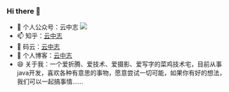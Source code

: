 ### Hi there 👋

<!--
**Syske/syske** is a ✨ _special_ ✨ repository because its `README.md` (this file) appears on your GitHub profile.

Here are some ideas to get you started:


- 👯 I’m looking to collaborate on ...
- 🤔 I’m looking for help with ...
- 💬 Ask me about ...
- 📫 How to reach me: ...
- 😄 Pronouns: ...
- ⚡ Fun fact: ...
-->
- 🔭 个人公众号：云中志
     ![](https://gitee.com/sysker/picBed/raw/master/blog/qrcode_for_gh_6985fde6e5e8_344.jpg)
- 📫 知乎：[云中志](https://www.zhihu.com/people/shui-bian-63-2)
- 👯 码云：[云中志](https://gitee.com/sysker)
- 🌱 个人博客：[云中志](https://www.cnblogs.com/caoleiCoding/)
- 😄 关于我：一个爱折腾、爱技术、爱摄影、爱写字的菜鸡技术宅，目前从事java开发，喜欢各种有意思的事物，愿意尝试一切可能，如果你有好的想法，我们可以一起搞事情……
